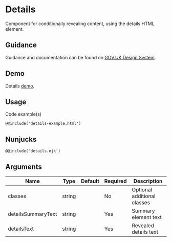 # Details

Component for conditionally revealing content, using the details HTML element.

## Guidance

Guidance and documentation can be found on [GOV.UK Design System](linkgoeshere).

## Demo

Details [demo](details.html).

## Usage

Code example(s)

```
@@include('details-example.html')
```

## Nunjucks

```
@@include('details.njk')
```

## Arguments

| Name                | Type    | Default | Required  | Description
|---                  |---      |---      |---        |---
| classes             | string  |         | No        | Optional additional classes
| detailsSummaryText  | string  |         | Yes       | Summary element text
| detailsText         | string  |         | Yes       | Revealed details text

<!--
## Installation

```
npm install --save @govuk-frontend/details
```
-->
